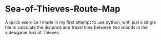 # Sea-of-Thieves-Route-Map
A quick exercice I made in my first attempt to use python, with just a single file to calculate the distance and travel time between two islands in the videogame Sea of Thieves.
